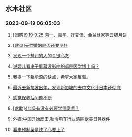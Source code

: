 ## 水木社区 
### 2023-09-19 06:05:03

1. [[团购]9.19-9.25 鸿一、嘉华、好麦佳、金兰世家等云腿月饼](https://www.mysmth.net/nForum/article/ADAgent_TG/1309417)

2. [[建议]无性婚姻是否还要坚持](https://www.mysmth.net/nForum/article/Divorce/2042262)

3. [发现一个想润的人的关键心态](https://www.mysmth.net/nForum/article/WorkLife/3392926)

4. [说婴儿看电子屏幕没影响的都是医学博士吗？](https://www.mysmth.net/nForum/article/FamilyLife/1766404647)

5. [我提一下新能源的缺点，希望大家反驳。](https://www.mysmth.net/nForum/article/GreenAuto/1370591)

6. [最近去新加坡出差，发现新加坡的去中文化比日本还彻底](https://www.mysmth.net/nForum/article/Geography/558289)

7. [感觉保养后问题不断](https://www.mysmth.net/nForum/article/AutoWorld/1944679552)

8. [[求助]4年级有没有必要学信奥呢？](https://www.mysmth.net/nForum/article/ChildEducation/2280438)

9. [外媒:中国开始反击,勒令电车行业清除欧美日韩器件](https://www.mysmth.net/nForum/article/METech/458082)

10. [看来预制菜是铁了心要上了](https://www.mysmth.net/nForum/article/Food/1688595)

